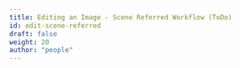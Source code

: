 ```yaml
---
title: Editing an Image - Scene Referred Workflow (ToDo)
id: edit-scene-referred
draft: false
weight: 20
author: "people"
---
```


